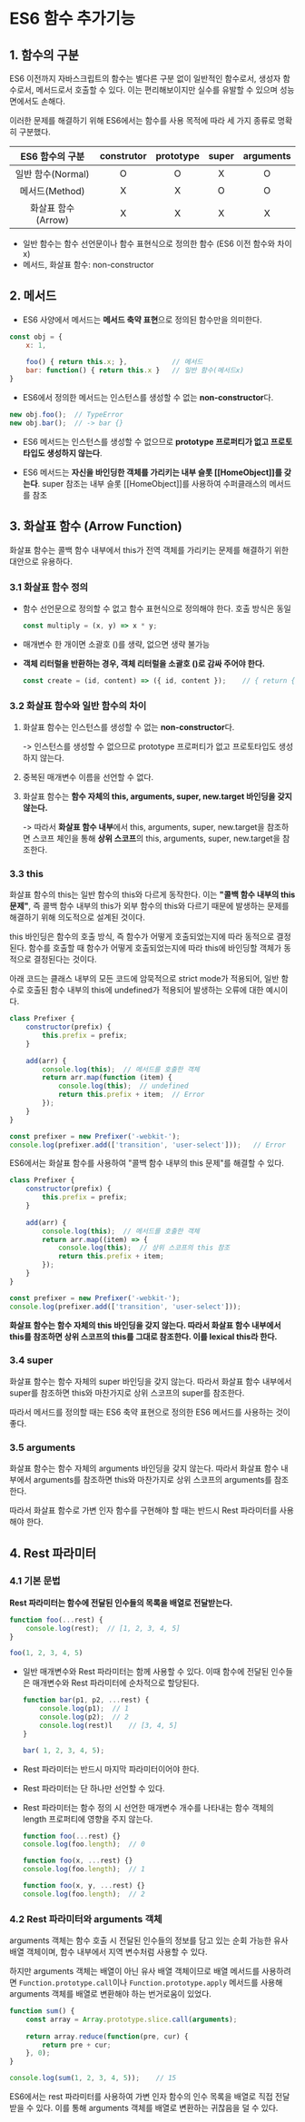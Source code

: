 # ES6 함수 추가기능

## 1. 함수의 구분

ES6 이전까지 자바스크립트의 함수는 별다른 구분 없이 일반적인 함수로서, 생성자 함수로서, 메서드로서 호출할 수 있다. 이는 편리해보이지만 실수를 유발할 수 있으며 성능 면에서도 손해다.

이러한 문제를 해결하기 위해 ES6에서는 함수를 사용 목적에 따라 세 가지 종류로 명확히 구분했다.

|  ES6 함수의 구분   | construtor | prototype | super | arguments |
| :----------------: | :--------: | :-------: | :---: | :-------: |
| 일반 함수(Normal)  |     O      |     O     |   X   |     O     |
|   메서드(Method)   |     X      |     X     |   O   |     O     |
| 화살표 함수(Arrow) |     X      |     X     |   X   |     X     |

- 일반 함수는 함수 선언문이나 함수 표현식으로 정의한 함수 (ES6 이전 함수와 차이x)
- 메서드, 화살표 함수: non-constructor



## 2. 메서드

- ES6 사양에서 메서드는 **메서드 축약 표현**으로 정의된 함수만을 의미한다.

```js
const obj = {
    x: 1,
    
    foo() { return this.x; },			// 메서드
    bar: function() { return this.x }	// 일반 함수(메서드x)
}
```



- ES6에서 정의한 메서드는 인스턴스를 생성할 수 없는 **non-constructor**다.

```js
new obj.foo();	// TypeError
new obj.bar();	// -> bar {}
```



- ES6 메서드는 인스턴스를 생성할 수 없으므로 **prototype 프로퍼티가 없고 프로토타입도 생성하지 않는다**.

- ES6 메서드는 **자신을 바인딩한 객체를 가리키는 내부 슬롯 [[HomeObject]]를 갖는다**. super 참조는 내부 슬롯 [[HomeObject]]를 사용하여 수퍼클래스의 메서드를 참조



## 3. 화살표 함수 (Arrow Function)

화살표 함수는 콜백 함수 내부에서 this가 전역 객체를 가리키는 문제를 해결하기 위한 대안으로 유용하다.



### 3.1 화살표 함수 정의

- 함수 선언문으로 정의할 수 없고 함수 표현식으로 정의해야 한다. 호출 방식은 동일

  ```js
  const multiply = (x, y) => x * y;
  ```

- 매개변수 한 개이면 소괄호 ()를 생략, 없으면 생략 불가능

- **객체 리터럴을 반환하는 경우, 객체 리터럴을 소괄호 ()로 감싸 주어야 한다.**

  ```js
  const create = (id, content) => ({ id, content });	// { return {id, content}}와 동일
  ```




### 3.2 화살표 함수와 일반 함수의 차이

1. 화살표 함수는 인스턴스를 생성할 수 없는 **non-constructor**다.

   -> 인스턴스를 생성할 수 없으므로 prototype 프로퍼티가 없고 프로토타입도 생성하지 않는다.

2. 중복된 매개변수 이름을 선언할 수 없다.

3. 화살표 함수는 **함수 자체의 this, arguments, super, new.target 바인딩을 갖지 않는다.**

   -> 따라서 **화살표 함수 내부**에서 this, arguments, super, new.target을 참조하면 스코프 체인을 통해 **상위 스코프**의 this, arguments, super, new.target을 참조한다.



### 3.3 this

화살표 함수의 this는 일반 함수의 this와 다르게 동작한다. 이는 **"콜백 함수 내부의 this 문제"**, 즉 콜백 함수 내부의 this가 외부 함수의 this와 다르기 때문에 발생하는 문제를 해결하기 위해 의도적으로 설계된 것이다.

this 바인딩은 함수의 호출 방식, 즉 함수가 어떻게 호출되었는지에 따라 동적으로 결정된다. 함수를 호출할 때 함수가 어떻게 호출되었는지에 따라 this에 바인딩할 객체가 동적으로 결정된다는 것이다.



아래 코드는 클래스 내부의 모든 코드에 암묵적으로 strict mode가 적용되어, 일반 함수로 호출된 함수 내부의 this에 undefined가 적용되어 발생하는 오류에 대한 예시이다.

```js
class Prefixer {
    constructor(prefix) {
        this.prefix = prefix;
    }
    
    add(arr) {
        console.log(this);	// 메서드를 호출한 객체
        return arr.map(function (item) {
            console.log(this);	// undefined
            return this.prefix + item;	// Error
        });
    }
}

const prefixer = new Prefixer('-webkit-');
console.log(prefixer.add(['transition', 'user-select']));	// Error
```



ES6에서는 화살표 함수를 사용하여 "콜백 함수 내부의 this 문제"를 해결할 수 있다.

```js
class Prefixer {
    constructor(prefix) {
        this.prefix = prefix;
    }
    
    add(arr) {
        console.log(this);	// 메서드를 호출한 객체
        return arr.map((item) => {
            console.log(this);	// 상위 스코프의 this 참조
            return this.prefix + item;	
        });
    }
}

const prefixer = new Prefixer('-webkit-');
console.log(prefixer.add(['transition', 'user-select']));	
```

**화살표 함수는 함수 자체의 this 바인딩을 갖지 않는다. 따라서 화살표 함수 내부에서 this를 참조하면 상위 스코프의 this를 그대로 참조한다. 이를 lexical this라 한다.**



### 3.4 super

화살표 함수는 함수 자체의 super 바인딩을 갖지 않는다. 따라서 화살표 함수 내부에서 super를 참조하면 this와 마찬가지로 상위 스코프의 super를 참조한다.

따라서 메서드를 정의할 때는 ES6 축약 표현으로 정의한 ES6 메서드를 사용하는 것이 좋다.

### 3.5 arguments

화살표 함수는 함수 자체의 arguments 바인딩을 갖지 않는다. 따라서 화살표 함수 내부에서 arguments를 참조하면 this와 마찬가지로 상위 스코프의 arguments를 참조한다.

따라서 화살표 함수로 가변 인자 함수를 구현해야 할 때는 반드시 Rest 파라미터를 사용해야 한다.



## 4. Rest 파라미터

### 4.1 기본 문법

**Rest 파라미터는 함수에 전달된 인수들의 목록을 배열로 전달받는다.**

```js
function foo(...rest) {
	console.log(rest);	// [1, 2, 3, 4, 5]
}

foo(1, 2, 3, 4, 5)
```



- 일반 매개변수와 Rest 파라미터는 함께 사용할 수 있다. 이때 함수에 전달된 인수들은 매개변수와 Rest 파라미터에 순차적으로 할당된다.

  ```js
  function bar(p1, p2, ...rest) {
      console.log(p1);	// 1
      console.log(p2);	// 2
      console.log(rest)l	// [3, 4, 5]
  }
  
  bar( 1, 2, 3, 4, 5);
  ```

  

- Rest 파라미터는 반드시 마지막 파라미터이어야 한다.

- Rest 파라미터는 단 하나만 선언할 수 있다.

- Rest 파라미터는 함수 정의 시 선언한 매개변수 개수를 나타내는 함수 객체의 length 프로퍼티에 영향을 주지 않는다.

  ``` js
  function foo(...rest) {}
  console.log(foo.length);	// 0
  
  function foo(x, ...rest) {}
  console.log(foo.length);	// 1
  
  function foo(x, y, ...rest) {}
  console.log(foo.length);	// 2
  ```



### 4.2 Rest 파라미터와 arguments 객체

arguments 객체는 함수 호출 시 전달된 인수들의 정보를 담고 있는 순회 가능한 유사 배열 객체이며, 함수 내부에서 지역 변수처럼 사용할 수 있다.

하지만 arguments 객체는 배열이 아닌 유사 배열 객체이므로 배열 메서드를 사용하려면 `Function.prototype.call`이나 `Function.prototype.apply` 메서드를 사용해 arguments 객체를 배열로 변환해야 하는 번거로움이 있었다.

```js
function sum() {
	const array = Array.prototype.slice.call(arguments);
    
    return array.reduce(function(pre, cur) {
        return pre + cur;
    }, 0);
}

console.log(sum(1, 2, 3, 4, 5));	// 15
```



ES6에서는 rest 파라미터를 사용하여 가변 인자 함수의 인수 목록을 배열로 직접 전달받을 수 있다. 이를 통해 arguments 객체를 배열로 변환하는 귀찮음을 덜 수 있다.

